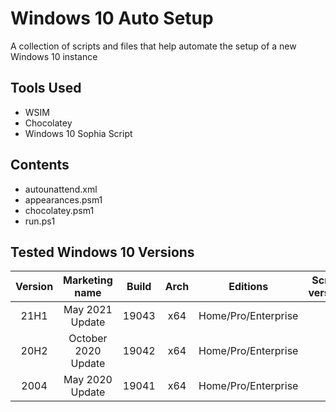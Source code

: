 # Windows 10 Auto Setup
A collection of scripts and files that help automate the setup of a new Windows 10 instance

## Tools Used
- WSIM
- Chocolatey
- Windows 10 Sophia Script

## Contents
- autounattend.xml
- appearances.psm1
- chocolatey.psm1
- run.ps1

## Tested Windows 10 Versions
|Version|    Marketing name   | Build | Arch |      Editions     | Script version |
|:-----:|:-------------------:|:-----:|:----:|:-----------------:|:--------------:|
| 21H1  | May 2021 Update     | 19043 |  x64 |Home/Pro/Enterprise||
| 20H2  | October 2020 Update | 19042 |  x64 |Home/Pro/Enterprise||
| 2004  | May 2020 Update     | 19041 |  x64 |Home/Pro/Enterprise||
